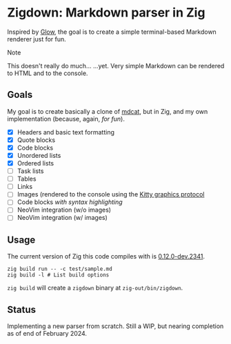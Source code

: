 # Zigdown: Markdown parser in Zig

Inspired by [Glow](https://github.com/charmbracelet/glow), the goal is to create a simple
terminal-based Markdown renderer just for fun.

> [!NOTE]
> This doesn't really do much... ...yet. Very simple Markdown can be rendered to HTML and
> to the console.

## Goals

My goal is to create basically a clone of [mdcat](https://github.com/swsnr/mdcat), but in Zig, and
my own implementation (because, again, _for fun_).

- [x] Headers and basic text formatting
- [x] Quote blocks
- [x] Code blocks
- [x] Unordered lists
- [x] Ordered lists
- [ ] Task lists
- [ ] Tables
- [ ] Links
- [ ] Images (rendered to the console using the
  [Kitty graphics protocol](https://sw.kovidgoyal.net/kitty/graphics-protocol/)
- [ ] Code blocks _with syntax highlighting_
- [ ] NeoVim integration (w/o images)
- [ ] NeoVim integration (w/ images)

## Usage

The current version of Zig this code compiles with is
[0.12.0-dev.2341](https://ziglang.org/builds/zig-linux-x86_64-0.12.0-dev.2341+92211135f.tar.xz).

```shell
zig build run -- -c test/sample.md
zig build -l # List build options
```

`zig build` will create a `zigdown` binary at `zig-out/bin/zigdown`.

## Status

Implementing a new parser from scratch. Still a WIP, but nearing completion as of end of February
2024\.

